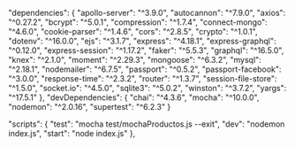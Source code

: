 "dependencies": {
    "apollo-server": "^3.9.0",
    "autocannon": "^7.9.0",
    "axios": "^0.27.2",
    "bcrypt": "^5.0.1",
    "compression": "^1.7.4",
    "connect-mongo": "^4.6.0",
    "cookie-parser": "^1.4.6",
    "cors": "^2.8.5",
    "crypto": "^1.0.1",
    "dotenv": "^16.0.0",
    "ejs": "^3.1.7",
    "express": "^4.18.1",
    "express-graphql": "^0.12.0",
    "express-session": "^1.17.2",
    "faker": "^5.5.3",
    "graphql": "^16.5.0",
    "knex": "^2.1.0",
    "moment": "^2.29.3",
    "mongoose": "^6.3.2",
    "mysql": "^2.18.1",
    "nodemailer": "^6.7.5",
    "passport": "^0.5.2",
    "passport-facebook": "^3.0.0",
    "response-time": "^2.3.2",
    "router": "^1.3.7",
    "session-file-store": "^1.5.0",
    "socket.io": "^4.5.0",
    "sqlite3": "^5.0.2",
    "winston": "^3.7.2",
    "yargs": "^17.5.1"
  },
  "devDependencies": {
    "chai": "^4.3.6",
    "mocha": "^10.0.0",
    "nodemon": "^2.0.16",
    "supertest": "^6.2.3"
  }

  "scripts": {
    "test": "mocha test/mochaProductos.js --exit",
    "dev": "nodemon index.js",
    "start": "node index.js"
  },